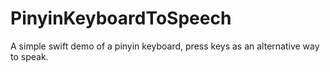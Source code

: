 PinyinKeyboardToSpeech
======================

A simple swift demo of a pinyin keyboard, press keys as an alternative way to speak.
